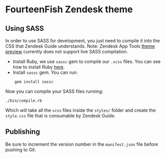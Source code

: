 # FourteenFish Zendesk theme

## Using SASS

In order to use SASS for development, you just need to compile it into the CSS that Zendesk Guide understands.
Note: Zendesk App Tools [theme preview](#publishing-your-theme) currently does not support live SASS compilation.

- Install Ruby, we use `sassc` gem to compile our `.scss` files. You can see how to install Ruby [here](https://www.ruby-lang.org/en/documentation/installation/).
- Install `sassc` gem. You can run:

```
    gem install sassc
```

Now you can compile your SASS files running:

```
./bin/compile.rb
```

Which will take all the `scss` files inside the `styles/` folder and create the `style.css` file that is consumable by Zendesk Guide.

## Publishing

Be sure to increment the version number in the `manifest.json` file before pushing to Git.
